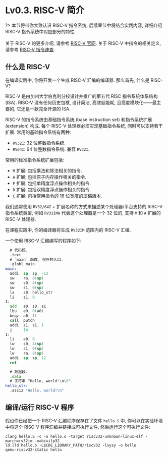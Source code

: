 # Lv0.3. RISC-V 简介

?> 本节将带你大致认识 RISC-V 指令系统, 后续章节中将结合实践内容, 详细介绍 RISC-V 指令系统中对应部分的特性.
<br><br>
关于 RISC-V 的更多介绍, 请参考 [RISC-V 官网](https://riscv.org/). 关于 RISC-V 中指令的相关定义, 请参考 [RISC-V 指令速查](/misc-app-ref/riscv-insts).

## 什么是 RISC-V

在编译实践中, 你将开发一个生成 RISC-V 汇编的编译器. 那么首先, 什么是 RISC-V?

RISC-V 是由加州大学伯克利分校设计并推广的第五代 RISC 指令系统体系结构 (ISA). RISC-V 没有任何历史包袱, 设计简洁, 高效低能耗, 且高度模块化——最主要的, 它还是一款完全开源的 ISA.

RISC-V 的指令系统由基础指令系统 (base instruction set) 和指令系统扩展 (extension) 构成. 每个 RISC-V 处理器必须实现基础指令系统, 同时可以支持若干扩展. 常用的基础指令系统有两种:

* `RV32I`: 32 位整数指令系统.
* `RV64I`: 64 位整数指令系统. 兼容 `RV32I`.

常用的标准指令系统扩展包括:

* `M` 扩展: 包括乘法和除法相关的指令.
* `A` 扩展: 包括原子内存操作相关的指令.
* `F` 扩展: 包括单精度浮点操作相关的指令.
* `D` 扩展: 包括双精度浮点操作相关的指令.
* `C` 扩展: 包括常用指令的 16 位宽度的压缩版本.

我们通常使用 `RV32/64I` + 扩展名称的方式来描述某个处理器/平台支持的 RISC-V 指令系统类型, 例如 `RV32IMA` 代表这个处理器是一个 32 位的, 支持 `M` 和 `A` 扩展的 RISC-V 处理器.

在课程实践中, 你的编译器将生成 `RV32IM` 范围内的 RISC-V 汇编.

一个使用 RISC-V 汇编编写的程序如下:

```asm
  # 代码段.
  .text
  # `main` 函数, 程序的入口.
  .globl main
main:
  addi  sp, sp, -12
  sw    ra, 8(sp)
  sw    s0, 4(sp)
  sw    s1, 0(sp)
  la    s0, hello_str
  li    s1, 0
1:
  add   a0, s0, s1
  lbu   a0, 0(a0)
  beqz  a0, 1f
  call  putch
  addi  s1, s1, 1
  j     1b
1:
  li    a0, 0
  lw    s0, 4(sp)
  lw    s1, 0(sp)
  lw    ra, 8(sp)
  addi  sp, sp, 12
  ret

  # 数据段.
  .data
  # 字符串 "Hello, world!\n\0".
hello_str:
  .asciz "Hello, world!\n"
```

## 编译/运行 RISC-V 程序

假设你已经把一个 RISC-V 汇编程序保存在了文件 `hello.S` 中, 你可以在实验环境中将这个 RISC-V 程序汇编并链接成可执行文件, 然后运行这个可执行文件:

```
clang hello.S -c -o hello.o -target riscv32-unknown-linux-elf -march=rv32im -mabi=ilp32
ld.lld hello.o -L$CDE_LIBRARY_PATH/riscv32 -lsysy -o hello
qemu-riscv32-static hello
```
